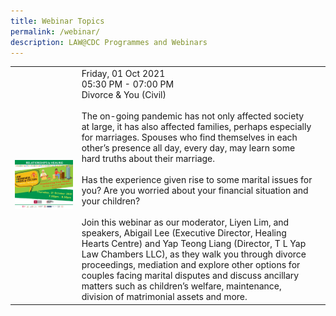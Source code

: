```yaml
---
title: Webinar Topics
permalink: /webinar/
description: LAW@CDC Programmes and Webinars
---
```

|  | | |
| -------- | -------- | -------- |
| ![Law Awareness Weeks](/images/Picture1.png) |Friday, 01 Oct 2021 <br>  05:30 PM - 07:00 PM <br>   Divorce & You (Civil) <br><br>The on-going pandemic has not only affected society at large, it has also affected families, perhaps especially for marriages. Spouses who find themselves in each other’s presence all day, every day, may learn some hard truths about their marriage. <br> <br>Has the experience given rise to some marital issues for you? Are you worried about your financial situation and your children? <br> <br>Join this webinar as our moderator, Liyen Lim, and speakers, Abigail Lee (Executive Director, Healing Hearts Centre) and Yap Teong Liang (Director, T L Yap Law Chambers LLC), as they walk you through divorce proceedings, mediation and explore other options for couples facing marital disputes and discuss ancillary matters such as children’s welfare, maintenance, division of matrimonial assets and more.   |